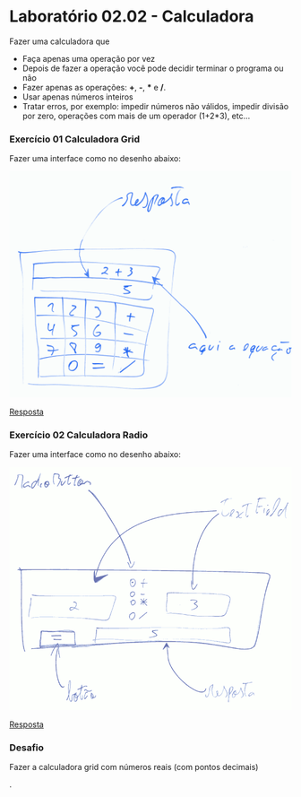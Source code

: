 # Laboratório 02.02 - Calculadora

Fazer uma calculadora que
- Faça apenas uma operação por vez
- Depois de fazer a operação você pode decidir terminar o programa ou não
- Fazer apenas as operações: **+**, **-**, **\*** e **/**.
- Usar apenas números inteiros
- Tratar erros, por exemplo: impedir números não válidos, impedir divisão por zero, operações com mais de um operador (1+2*3), etc...

### Exercício 01 Calculadora Grid

Fazer uma interface como no desenho abaixo:

<img src="calculadora_grid.png" alt="drawing" width="800"/>


[Resposta](https://github.com/viniciusdenovaes/UnipALPOO/tree/master/Lab02.02/src/calculadora_grid)


### Exercício 02 Calculadora Radio

Fazer uma interface como no desenho abaixo:

<img src="calculadora_radio.png" alt="drawing" width="800"/>

[Resposta](https://github.com/viniciusdenovaes/UnipALPOO/tree/master/Lab02.02/src/calculadora_radio)


### Desafio

Fazer a calculadora grid com números reais (com pontos decimais)















.
